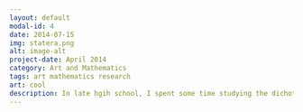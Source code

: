 ```yaml
---
layout: default
modal-id: 4
date: 2014-07-15
img: statera.png
alt: image-alt
project-date: April 2014
category: Art and Mathematics
tags: art mathematics research
art: cool
description: In late hgih school, I spent some time studying the dichotomy between mathematics and art. Indeed, I had attended a university conference on the beauty of mathematics that I particularly enjoyed, the subject seeming both intriguing and captivating, which prompted my research. The "math-art" hybrid couple always seemed to me to be fabulously lively, and art and mathematics are not often thought of together.  Art is often seen as something "beautiful", from an exclusively aesthetic angle. We forget too often its regular and codified dimension. It is a subject that, arguably, is very close to mathematics, a discipline meant to demonstrate facts meaningfully and logically. Similarly, mathematics can also be seen as beautiful. As a result of these thoughts, I started research linking these two subjects, which led to my project. I worked with Stanford professor and artist John Edmark to gain insight on the subject. In the end, I wrote a thirty pages dissertation presenting my research and its outcome. Moreover, I built a 3D printed sculpture using the SketchUp software: Statera , the balance.
---
```


